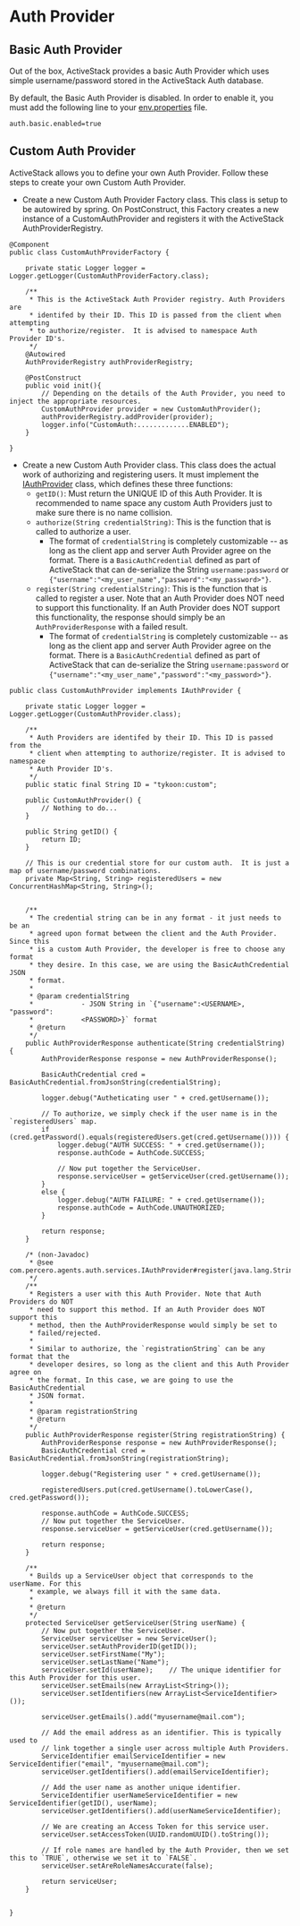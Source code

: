 # Auth Provider

## Basic Auth Provider
Out of the box, ActiveStack provides a basic Auth Provider which uses simple username/password stored in the ActiveStack Auth database.

By default, the Basic Auth Provider is disabled.  In order to enable it, you must add the following line to your [env.properties](src/main/resources/env.properties.sample) file.
```
auth.basic.enabled=true
```

## Custom Auth Provider
ActiveStack allows you to define your own Auth Provider.  Follow these steps to create your own Custom Auth Provider.

- Create a new Custom Auth Provider Factory class.  This class is setup to be autowired by spring.  On PostConstruct, this Factory creates a new instance of a CustomAuthProvider and registers it with the ActiveStack AuthProviderRegistry.
```
@Component
public class CustomAuthProviderFactory {

    private static Logger logger = Logger.getLogger(CustomAuthProviderFactory.class);

	/**
	 * This is the ActiveStack Auth Provider registry. Auth Providers are
	 * identifed by their ID. This ID is passed from the client when attempting
	 * to authorize/register.  It is advised to namespace Auth Provider ID's.
	 */
    @Autowired
    AuthProviderRegistry authProviderRegistry;

    @PostConstruct
    public void init(){
		// Depending on the details of the Auth Provider, you need to inject the appropriate resources.
        CustomAuthProvider provider = new CustomAuthProvider();
        authProviderRegistry.addProvider(provider);
        logger.info("CustomAuth:.............ENABLED");
    }

}
```

- Create a new Custom Auth Provider class. This class does the actual work of authorizing and registering users.  It must implement the [IAuthProvider](src/main/java/com/percero/agents/auth/services/IAuthProvider.java) class, which defines these three functions:
  - `getID()`: Must return the UNIQUE ID of this Auth Provider.  It is recommended to name space any custom Auth Providers just to make sure there is no name collision.
  - `authorize(String credentialString)`: This is the function that is called to authorize a user.
    - The format of `credentialString` is completely customizable -- as long as the client app and server Auth Provider agree on the format.  There is a `BasicAuthCredential` defined as part of ActiveStack that can de-serialize the String `username:password` or `{"username":"<my_user_name","password":"<my_password>"}`.
   - `register(String credentialString)`: This is the function that is called to register a user.  Note that an Auth Provider does NOT need to support this functionality.  If an Auth Provider does NOT support this functionality, the response should simply be an `AuthProviderResponse` with a failed result.
     - The format of `credentialString` is completely customizable -- as long as the client app and server Auth Provider agree on the format.  There is a `BasicAuthCredential` defined as part of ActiveStack that can de-serialize the String `username:password` or `{"username":"<my_user_name","password":"<my_password>"}`.
```
public class CustomAuthProvider implements IAuthProvider {

    private static Logger logger = Logger.getLogger(CustomAuthProvider.class);

	/**
	 * Auth Providers are identifed by their ID. This ID is passed from the
	 * client when attempting to authorize/register. It is advised to namespace
	 * Auth Provider ID's.
	 */
    public static final String ID = "tykoon:custom";
    
	public CustomAuthProvider() {
		// Nothing to do...
    }
	
    public String getID() {
        return ID;
    }

	// This is our credential store for our custom auth.  It is just a map of username/password combinations.
	private Map<String, String> registeredUsers = new ConcurrentHashMap<String, String>();


	/**
	 * The credential string can be in any format - it just needs to be an
	 * agreed upon format between the client and the Auth Provider. Since this
	 * is a custom Auth Provider, the developer is free to choose any format
	 * they desire. In this case, we are using the BasicAuthCredential JSON
	 * format.
	 * 
	 * @param credentialString
	 *            - JSON String in `{"username":<USERNAME>, "password":
	 *            <PASSWORD>}` format
	 * @return
	 */
    public AuthProviderResponse authenticate(String credentialString) {
        AuthProviderResponse response = new AuthProviderResponse();

    	BasicAuthCredential cred = BasicAuthCredential.fromJsonString(credentialString);

        logger.debug("Autheticating user " + cred.getUsername());
        
        // To authorize, we simply check if the user name is in the `registeredUsers` map.
        if (cred.getPassword().equals(registeredUsers.get(cred.getUsername()))) {
        	logger.debug("AUTH SUCCESS: " + cred.getUsername());
        	response.authCode = AuthCode.SUCCESS;
        	
        	// Now put together the ServiceUser.
        	response.serviceUser = getServiceUser(cred.getUsername());
        }
        else {
        	logger.debug("AUTH FAILURE: " + cred.getUsername());
        	response.authCode = AuthCode.UNAUTHORIZED;
        }

    	return response;
    }
    
    /* (non-Javadoc)
     * @see com.percero.agents.auth.services.IAuthProvider#register(java.lang.String)
     */
	/**
	 * Registers a user with this Auth Provider. Note that Auth Providers do NOT
	 * need to support this method. If an Auth Provider does NOT support this
	 * method, then the AuthProviderResponse would simply be set to
	 * failed/rejected.
	 * 
	 * Similar to authorize, the `registrationString` can be any format that the
	 * developer desires, so long as the client and this Auth Provider agree on
	 * the format. In this case, we are going to use the BasicAuthCredential
	 * JSON format.
	 * 
	 * @param registrationString
	 * @return
	 */
    public AuthProviderResponse register(String registrationString) {
        AuthProviderResponse response = new AuthProviderResponse();
    	BasicAuthCredential cred = BasicAuthCredential.fromJsonString(registrationString);

        logger.debug("Registering user " + cred.getUsername());
        
        registeredUsers.put(cred.getUsername().toLowerCase(), cred.getPassword());
        
    	response.authCode = AuthCode.SUCCESS;
    	// Now put together the ServiceUser.
    	response.serviceUser = getServiceUser(cred.getUsername());

    	return response;
    }
    
	/**
	 * Builds up a ServiceUser object that corresponds to the userName. For this
	 * example, we always fill it with the same data.
	 * 
	 * @return
	 */
    protected ServiceUser getServiceUser(String userName) {
    	// Now put together the ServiceUser.
    	ServiceUser serviceUser = new ServiceUser();
    	serviceUser.setAuthProviderID(getID());
    	serviceUser.setFirstName("My");
    	serviceUser.setLastName("Name");
		serviceUser.setId(userName);	// The unique identifier for this Auth Provider for this user.
		serviceUser.setEmails(new ArrayList<String>());
		serviceUser.setIdentifiers(new ArrayList<ServiceIdentifier>());
		
		serviceUser.getEmails().add("myusername@mail.com");
		
		// Add the email address as an identifier. This is typically used to
		// link together a single user across multiple Auth Providers.
		ServiceIdentifier emailServiceIdentifier = new ServiceIdentifier("email", "myusername@mail.com");
		serviceUser.getIdentifiers().add(emailServiceIdentifier);
		
		// Add the user name as another unique identifier.
		ServiceIdentifier userNameServiceIdentifier = new ServiceIdentifier(getID(), userName);
		serviceUser.getIdentifiers().add(userNameServiceIdentifier);
		
		// We are creating an Access Token for this service user.
		serviceUser.setAccessToken(UUID.randomUUID().toString());
		
		// If role names are handled by the Auth Provider, then we set this to `TRUE`, otherwise we set it to `FALSE`.
		serviceUser.setAreRoleNamesAccurate(false);
		
		return serviceUser;
    }
    

}
```

